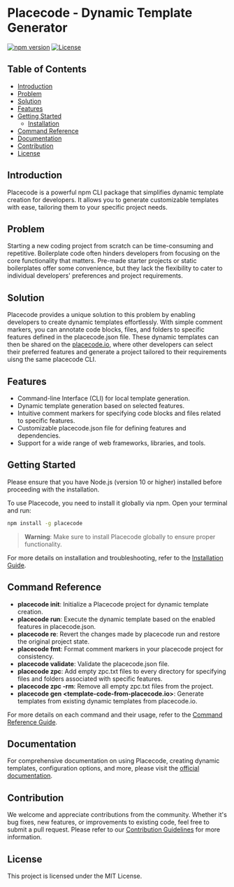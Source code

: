# Placecode - Dynamic Template Generator

[![npm version](https://img.shields.io/npm/v/placecode.svg)](https://www.npmjs.com/package/placecode)
[![License](https://img.shields.io/github/license/dilshanhiruna/placecode.svg)](https://github.com/dilshanhiruna/placecode/blob/main/LICENSE)

## Table of Contents

- [Introduction](#introduction)
- [Problem](#problem)
- [Solution](#solution)
- [Features](#features)
- [Getting Started](#getting-started)
  - [Installation](#installation)
- [Command Reference](#command-reference)
- [Documentation](#documentation)
- [Contribution](#contribution)
- [License](#license)

## Introduction

Placecode is a powerful npm CLI package that simplifies dynamic template creation for developers. It allows you to generate customizable templates with ease, tailoring them to your specific project needs.

## Problem

Starting a new coding project from scratch can be time-consuming and repetitive. Boilerplate code often hinders developers from focusing on the core functionality that matters. Pre-made starter projects or static boilerplates offer some convenience, but they lack the flexibility to cater to individual developers' preferences and project requirements.

## Solution

Placecode provides a unique solution to this problem by enabling developers to create dynamic templates effortlessly. With simple comment markers, you can annotate code blocks, files, and folders to specific features defined in the placecode.json file. These dynamic templates can then be shared on the [placecode.io](https://www.placecode.io), where other developers can select their preferred features and generate a project tailored to their requirements uisng the same placecode CLI.

## Features

- Command-line Interface (CLI) for local template generation.
- Dynamic template generation based on selected features.
- Intuitive comment markers for specifying code blocks and files related to specific features.
- Customizable placecode.json file for defining features and dependencies.
- Support for a wide range of web frameworks, libraries, and tools.

## Getting Started

Please ensure that you have Node.js (version 10 or higher) installed before proceeding with the installation.

To use Placecode, you need to install it globally via npm. Open your terminal and run:

```bash
npm install -g placecode
```

> **Warning**: Make sure to install Placecode globally to ensure proper functionality.

For more details on installation and troubleshooting, refer to the [Installation Guide](https://www.placecode.io/docs/command-reference/placecode-init).

## Command Reference

- **placecode init**: Initialize a Placecode project for dynamic template creation.
- **placecode run**: Execute the dynamic template based on the enabled features in placecode.json.
- **placecode re**: Revert the changes made by placecode run and restore the original project state.
- **placecode fmt**: Format comment markers in your placecode project for consistency.
- **placecode validate**: Validate the placecode.json file.
- **placecode zpc**: Add empty zpc.txt files to every directory for specifying files and folders associated with specific features.
- **placecode zpc -rm**: Remove all empty zpc.txt files from the project.
- **placecode gen <template-code-from-placecode.io>**: Generate templates from existing dynamic templates from placecode.io.

For more details on each command and their usage, refer to the [Command Reference Guide](https://www.placecode.io/docs/getting-started/installation).

## Documentation

For comprehensive documentation on using Placecode, creating dynamic templates, configuration options, and more, please visit the [official documentation](https://www.placecode.io/docs).

## Contribution

We welcome and appreciate contributions from the community. Whether it's bug fixes, new features, or improvements to existing code, feel free to submit a pull request. Please refer to our [Contribution Guidelines](https://www.placecode.io/docs/contribution-guidelines) for more information.

## License

This project is licensed under the MIT License.
